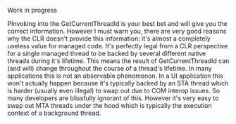 Work in progress


PInvoking into the GetCurrentThreadId is your best bet and will give you the correct information.
However I must warn you, there are very good reasons why the CLR doesn't provide this information: it's almost a completely useless value for managed code. It's perfectly legal from a CLR perspective for a single managed thread to be backed by several different native threads during it's lifetime. This means the result of GetCurrentThreadId can (and will) change throughout the course of a thread's lifetime.
In many applications this is not an observable phenomenon. In a UI application this won't actually happen because it's typically backed by an STA thread which is harder (usually even illegal) to swap out due to COM interop issues. So many developers are blissfully ignorant of this. However it's very easy to swap out MTA threads under the hood which is typically the execution context of a background thread.
